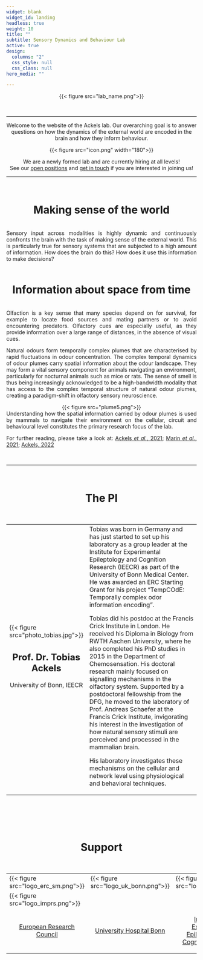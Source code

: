 ```yaml
---
widget: blank
widget_id: landing
headless: true
weight: 10
title: ""
subtitle: Sensory Dynamics and Behaviour Lab
active: true
design:
  columns: "2"
  css_style: null
  css_class: null
hero_media: ""

---
```


<!-- Lab name section -->
<div align="center">

{{< figure src="lab_name.png">}}

</div>
<br>

---

<!-- Introduction section -->
<div style="text-align:center"> Welcome to the website of the Ackels lab. Our overarching goal is to answer questions on how the dynamics of the external world are encoded in the brain and how they inform behaviour.
<p>

<div align="center">
{{< figure src="icon.png" width="180">}}
</div>

We are a newly formed lab and are currently hiring at all levels!  
See our [open positions](/positions) and [get in touch](/contact) if you are interested in joining us! </div>

---
<br>


<h1 style="text-align: center;">Making sense of the world</h1>
<br>
<div style="text-align:justify">
Sensory input across modalities is highly dynamic and continuously confronts the brain with the task of making sense of the external world. This is particularly true for sensory systems that are subjected to a high amount of information. How does the brain do this? How does it use this information to make decisions?  
</div>
<br>

<!-- Info from space section -->
<h1 style="text-align: center;">Information about space from time</h1>
<br>


<div style="text-align:justify">
Olfaction is a key sense that many species depend on for survival, for example to locate food sources and mating partners or to avoid encountering predators. Olfactory cues are especially useful, as they provide information over a large range of distances, in the absence of visual cues.  
<p>

Natural odours form temporally complex plumes that are characterised by rapid fluctuations in odour concentration. The complex temporal dynamics of odour plumes carry spatial information about the odour landscape. They may form a vital sensory component for animals navigating an environment, particularly for nocturnal animals such as mice or rats. The sense of smell is thus being increasingly acknowledged to be a high-bandwidth modality that has access to the complex temporal structure of natural odour plumes, creating a paradigm-shift in olfactory sensory neuroscience.  


<div align="center">
{{< figure src="plume5.png">}}
</div>

<div style="text-align:justify">
Understanding how the spatial information carried by odour plumes is used by mammals to navigate their environment on the cellular, circuit and behavioural level constitutes the primary research focus of the lab.  
<p>

For further reading, please take a look at: [Ackels <em>et al.</em>, 2021](https://doi.org/10.1038/s41586-021-03514-2); [Marin <em>et al.</em>, 2021](https://doi.org/10.1007/s00441-020-03395-3); [Ackels, 2022](https://doi.org/10.1515/nf-2022-0006)  
</div>
<br>

---
<br>

<!-- PI section -->
<h1 style="text-align: center;">The PI</h1>
<br>

<table style='width: 100%' border='0'>
<tr>

<td style='width:30%;'>
{{< figure src="photo_tobias.jpg">}}  
<div style="text-align:center">

## Prof. Dr. Tobias Ackels    
University of Bonn, IEECR  

</div>
</td>

<td style='width:70%;'>
<font size="3">
Tobias was born in Germany and has just started to set up his laboratory as a group leader at the Institute for Experimental Epileptology and Cognition Research (IEECR) as part of the University of Bonn Medical Center. He was awarded an ERC Starting Grant for his project “TempCOdE: Temporally complex odor information encoding”.  </font>
<p>

<font size="3">
Tobias did his postdoc at the Francis Crick Institute in London. He received his Diploma in Biology from RWTH Aachen University, where he also completed his PhD studies in 2015 in the Department of Chemosensation. His doctoral research mainly focused on signalling mechanisms in the olfactory system. Supported by a postdoctoral fellowship from the DFG, he moved to the laboratory of Prof. Andreas Schaefer at the Francis Crick Institute, invigorating his interest in the investigation of how natural sensory stimuli are perceived and processed in the mammalian brain.  </font>
<p>

<font size="3">
His laboratory investigates these mechanisms on the cellular and network level using physiological and behavioral techniques.  </font>
</tr>

<table>
<tr>
 <div style="text-align: center;">
    <a href="http://ackelslab.com/uploads/CV_Tobias_Ackels.pdf" target="_blank"><i class="ai ai-cv ai-2x"></i></a> &ensp;
    <a href="https://scholar.google.co.uk/citations?hl=en&user=Wni3Z2gAAAAJ&view_op=list_works&sortby=pubdate" target="_blank"><i class="ai ai-google-scholar ai-2x"></i></a> &ensp;
    <a href="https://pubmed.ncbi.nlm.nih.gov/?term=ackels+t" target="_blank"><i class="ai ai-pubmed ai-2x"></i></a> &ensp;
    <a href="https://orcid.org/0000-0002-4964-1162" target="_blank"><i class="ai ai-orcid ai-2x"></i></a> &ensp;
    <a href="https://twitter.com/tobiasackels" target="_blank"><i class="fa-brands fa-twitter fa-2x"></i></a> &ensp;
    <a href="mailto:ackelsgroup@ieecr-bonn.de"><i class="fa-solid fa-envelope fa-2x"></i></a> &ensp;
  </div>

</tr>
</table>

<!-- <td style='width:30%;padding:0px 0px 30px 0px'>
<font size="5"><strong>Interests</strong></font><br>
<font size="3">

Olfaction  
Sensory neuroscience  
Family  
Drumming  
</td>

<td style='width:35%;padding:0px 0px 25px 0px'>
<font size="5"><strong>Education</strong></font><br>
<font size="3">Postdoctoral Researcher 2015-2023</font><br>
<font size="2">The Francis Crick Institute, UK</font><br>
<p>

<font size="3">Ph.D. in Biology, 2015</font><br>
<font size="2">RWTH Aachen University, Germany</font><br>
</td>
</tr>
</table> -->


<br>

<!-- Support section -->
<h1 style="text-align: center;">Support</h1>
<br>

<table style='width: 100%' border='0'>
<tr>

<td style='width:21.5%;'>
{{< figure src="logo_erc_sm.png">}}
</td>

<td style='width:25%;'>
{{< figure src="logo_uk_bonn.png">}}
<div style="text-align:center">
</td>

<td style='width:28.5%;'>
{{< figure src="logo_ieecr.png">}}
</td>

<td style='width:25%;'>
{{< figure src="logo_uni_bonn.png">}}
</td>
</tr>

<td style='width:25%;'>
{{< figure src="logo_imprs.png">}}
</td>
</tr>

<tr>
<td style='width:21.5%;'>
<div style="text-align:center">

[European Research Council](https://erc.europa.eu/homepage)
</div></td>

<td style='width:25%;'>
<div style="text-align:center">

[University Hospital Bonn](https://www.ukbonn.de/en)
</div>
</td>

<td style='width:28.5%;'>
<div style="text-align:center">

[Institute for Experimental Epileptology and Cognition Research](https://www.ieecr-bonn.de/)
</div>
</td>
<td style='width:25%;'>
<div style="text-align:center">

[University of Bonn](https://www.uni-bonn.de/)
</div>
</td>

<td style='width:25%;'>
<div style="text-align:center">
[IMPRS for Brain and Behavior](https://imprs-brain-behavior.mpg.de/)
</td>
</tr>

</table>